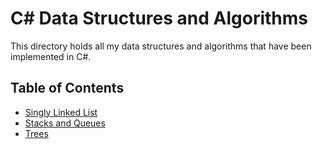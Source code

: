 # C# Data Structures and Algorithms

This directory holds all my data structures and algorithms that have been implemented in C#.

## Table of Contents
- [Singly Linked List](./LinkedList)
- [Stacks and Queues](./StacksAndQueues)
- [Trees](./Trees)